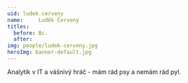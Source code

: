 ```yaml
---
uid: ludek.cerveny
name:     Luděk Červený
titles:
  before: Bc.
  after: 
img: people/ludek-cerveny.jpg
heroImg: banner-default.jpg
---
```

Analytik v IT a vášnivý hráč - mám rád psy a nemám rád pyl.
